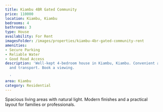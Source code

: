 ```yaml
---
title: Kiambu 4BR Gated Community
price: 110000
location: Kiambu, Kiambu
bedrooms: 4
bathrooms: 3
type: House
availability: For Rent
imagesFolder: /images/properties/kiambu-4br-gated-community-rent
amenities:
- Secure Parking
- Reliable Water
- Good Road Access
description: 'Well-kept 4-bedroom house in Kiambu, Kiambu. Convenient access to amenities
  and transport. Book a viewing.

  '
area: Kiambu
category: Residential
---
```


Spacious living areas with natural light. Modern finishes and a practical layout for families or professionals.
